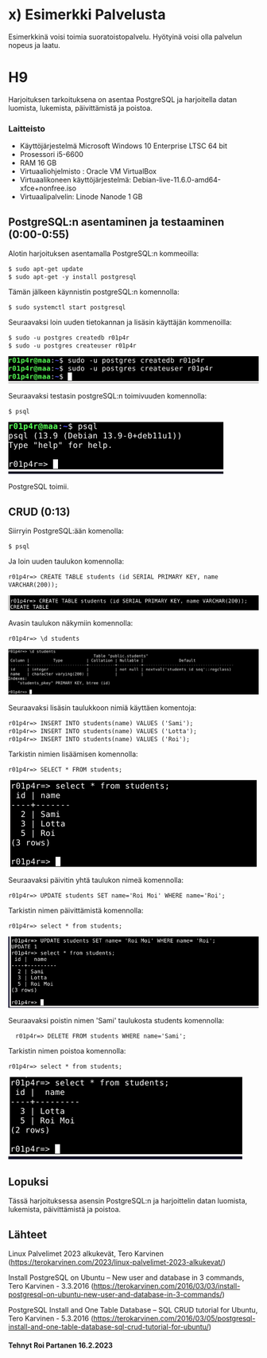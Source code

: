 
# x) Esimerkki Palvelusta

Esimerkkinä voisi toimia suoratoistopalvelu. Hyötyinä voisi olla palvelun nopeus ja laatu.



# H9
 Harjoituksen tarkoituksena on asentaa PostgreSQL ja harjoitella datan luomista, lukemista, päivittämistä ja poistoa.

 
 
### Laitteisto
 
* Käyttöjärjestelmä	Microsoft Windows 10 Enterprise LTSC 64 bit
* Prosessori i5-6600
* RAM 16 GB
* Virtuaaliohjelmisto : Oracle VM VirtualBox
* Virtuaalikoneen käyttöjärjestelmä: Debian-live-11.6.0-amd64-xfce+nonfree.iso
* Virtuaalipalvelin: Linode Nanode 1 GB





## PostgreSQL:n asentaminen ja testaaminen (0:00-0:55)

Alotin harjoituksen asentamalla PostgreSQL:n kommeoilla:

    $ sudo apt-get update
    $ sudo apt-get -y install postgresql
    
Tämän jälkeen käynnistin postgreSQL:n komennolla:

    $ sudo systemctl start postgresql
    
Seuraavaksi loin uuden tietokannan ja lisäsin käyttäjän kommenoilla:

    $ sudo -u postgres createdb r01p4r
    $ sudo -u postgres createuser r01p4r
  
![Add file: Upload](/ss/h91.PNG)

  Seuraavaksi testasin postgreSQL:n toimivuuden komennolla:
   
    $ psql
  
  ![Add file: Upload](/ss/h92.PNG)
  
  PostgreSQL toimii.
     
   

## CRUD (0:13)

Siirryin PostgreSQL:ään komenolla:

    $ psql
    
 Ja loin uuden taulukon komennolla:
  
    r01p4r=> CREATE TABLE students (id SERIAL PRIMARY KEY, name VARCHAR(200));
    
   ![Add file: Upload](/ss/h93.PNG)  
    
Avasin taulukon näkymiin komennolla:

    r01p4r=> \d students
    
![Add file: Upload](/ss/h94.PNG)  

Seuraavaksi lisäsin taulukkoon nimiä käyttäen komentoja:

    
    r01p4r=> INSERT INTO students(name) VALUES ('Sami');
    r01p4r=> INSERT INTO students(name) VALUES ('Lotta');
    r01p4r=> INSERT INTO students(name) VALUES ('Roi');
    
Tarkistin nimien lisäämisen komennolla:

    r01p4r=> SELECT * FROM students;
    
 
![Add file: Upload](/ss/h95.PNG)  


Seuraavaksi päivitin yhtä taulukon nimeä komennolla:

    r01p4r=> UPDATE students SET name='Roi Moi' WHERE name='Roi';
    
 Tarkistin nimen päivittämistä komennolla:

    r01p4r=> select * from students;

![Add file: Upload](/ss/h96.PNG)  


   Seuraavaksi poistin nimen 'Sami' taulukosta students komennolla:
   
      r01p4r=> DELETE FROM students WHERE name='Sami';
      
  Tarkistin nimen poistoa komennolla:

    r01p4r=> select * from students;
    
   ![Add file: Upload](/ss/h97.PNG)  
    
    
    
    

      
   





 ## Lopuksi 
 
 Tässä harjoituksessa asensin PostgreSQL:n ja harjoittelin datan luomista, lukemista, päivittämistä ja poistoa.
 
 
## Lähteet

Linux Palvelimet 2023 alkukevät, Tero Karvinen (https://terokarvinen.com/2023/linux-palvelimet-2023-alkukevat/)

Install PostgreSQL on Ubuntu – New user and database in 3 commands, Tero Karvinen - 3.3.2016 (https://terokarvinen.com/2016/03/03/install-postgresql-on-ubuntu-new-user-and-database-in-3-commands/)

PostgreSQL Install and One Table Database – SQL CRUD tutorial for Ubuntu, Tero Karvinen - 5.3.2016 (https://terokarvinen.com/2016/03/05/postgresql-install-and-one-table-database-sql-crud-tutorial-for-ubuntu/)




#### Tehnyt Roi Partanen 16.2.2023
